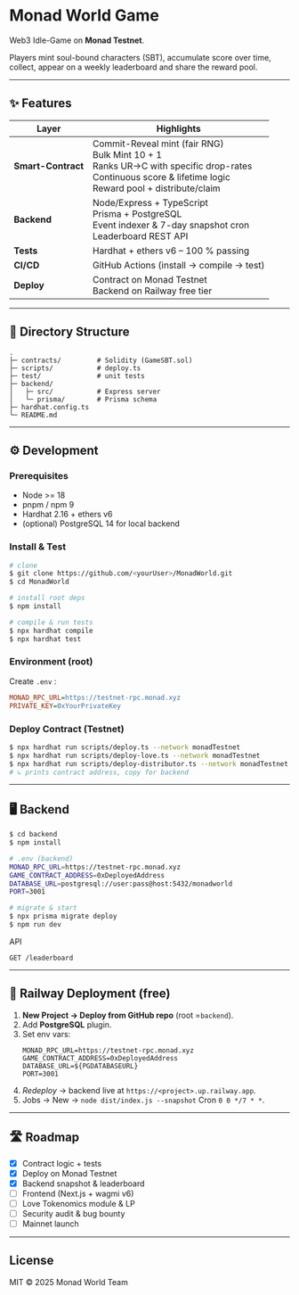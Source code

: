 # Monad World Game

Web3 Idle-Game on **Monad Testnet**.

Players mint soul-bound characters (SBT), accumulate score over time, collect, appear on a weekly leaderboard and share the reward pool.

---

## ✨ Features

| Layer | Highlights |
| ----- | ---------- |
| **Smart-Contract** | Commit-Reveal mint (fair RNG)<br>Bulk Mint 10 + 1<br>Ranks UR→C with specific drop-rates<br>Continuous score & lifetime logic<br>Reward pool + distribute/claim |
| **Backend** | Node/Express + TypeScript<br>Prisma + PostgreSQL<br>Event indexer & 7-day snapshot cron<br>Leaderboard REST API |
| **Tests** | Hardhat + ethers v6 – 100 % passing |
| **CI/CD** | GitHub Actions (install → compile → test) |
| **Deploy** | Contract on Monad Testnet<br>Backend on Railway free tier |

---

## 📂 Directory Structure

```
.
├─ contracts/         # Solidity (GameSBT.sol)
├─ scripts/           # deploy.ts
├─ test/              # unit tests
├─ backend/
│   ├─ src/           # Express server
│   └─ prisma/        # Prisma schema
├─ hardhat.config.ts
└─ README.md
```

---

## ⚙️ Development

### Prerequisites
* Node >= 18
* pnpm / npm 9
* Hardhat 2.16 + ethers v6
* (optional) PostgreSQL 14 for local backend

### Install & Test

```bash
# clone
$ git clone https://github.com/<yourUser>/MonadWorld.git
$ cd MonadWorld

# install root deps
$ npm install

# compile & run tests
$ npx hardhat compile
$ npx hardhat test
```

### Environment (root)
Create `.env` :
```ini
MONAD_RPC_URL=https://testnet-rpc.monad.xyz
PRIVATE_KEY=0xYourPrivateKey
```

### Deploy Contract (Testnet)
```bash
$ npx hardhat run scripts/deploy.ts --network monadTestnet
$ npx hardhat run scripts/deploy-love.ts --network monadTestnet
$ npx hardhat run scripts/deploy-distributor.ts --network monadTestnet
# ↳ prints contract address, copy for backend
```

---

## 🖥 Backend

```bash
$ cd backend
$ npm install

# .env (backend)
MONAD_RPC_URL=https://testnet-rpc.monad.xyz
GAME_CONTRACT_ADDRESS=0xDeployedAddress
DATABASE_URL=postgresql://user:pass@host:5432/monadworld
PORT=3001

# migrate & start
$ npx prisma migrate deploy
$ npm run dev
```

API
```
GET /leaderboard
```

---

## 🚀 Railway Deployment (free)

1. **New Project → Deploy from GitHub repo** (root =`backend`).
2. Add **PostgreSQL** plugin.
3. Set env vars:
   ```
   MONAD_RPC_URL=https://testnet-rpc.monad.xyz
   GAME_CONTRACT_ADDRESS=0xDeployedAddress
   DATABASE_URL=${PGDATABASEURL}
   PORT=3001
   ```
4. *Redeploy* → backend live at `https://<project>.up.railway.app`.
5. Jobs → New → `node dist/index.js --snapshot` Cron `0 0 */7 * *`.

---

## 🛣 Roadmap
- [x] Contract logic + tests
- [x] Deploy on Monad Testnet
- [x] Backend snapshot & leaderboard
- [ ] Frontend (Next.js + wagmi v6)
- [ ] Love Tokenomics module & LP
- [ ] Security audit & bug bounty
- [ ] Mainnet launch

---

## License

MIT © 2025 Monad World Team 